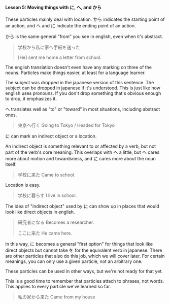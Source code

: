 #### Lesson 5: Moving things with に, へ, and から


These particles mainly deal with location. から indicates the starting point of an action, and へ and に indicate the ending point of an action.


から is the same general "from" you see in english, even when it's abstract.


> 学校から私に家へ手紙を送った  
> > [He] sent me home a letter from school.

The english translation doesn't even have any marking on three of the nouns. Particles make things easier, at least for a language learner.


The subject was dropped in the japanese version of this sentence. The subject can be dropped in japanese if it's understood. This is just like how english uses pronouns. If you don't drop something that's obvious enough to drop, it emphasizes it.


へ translates well as "to" or "toward" in most situations, including abstract ones.


> 東京へ行く Going to Tokyo / Headed for Tokyo

に can mark an indirect object or a location.


An indirect object is something relevant to or affected by a verb, but not part of the verb's core meaning. This overlaps with へ a little, but へ cares more about motion and towardsness, and に cares more about the noun itself.


> 学校に来た Came to school.

Location is easy.


> 学校に暮らす I live in school.

The idea of "indirect object" used by に can show up in places that would look like direct objects in english.


> 研究者になる Becomes a researcher.  
> > ここに来た He came here.

In this way, に becomes a general "first option" for things that look like direct objects but cannot take を for the equivalent verb in japanese. There are other particles that also do this job, which we will cover later. For certain meanings, you can only use a given particle, not an arbitrary one.


These particles can be used in other ways, but we're not ready for that yet.


This is a good time to remember that particles attach to phrases, not words. This applies to every particle we've learned so far.


> 私の家から来た Came from my house


